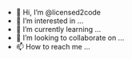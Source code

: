 - 👋 Hi, I’m @licensed2code
- 👀 I’m interested in ...
- 🌱 I’m currently learning ...
- 💞️ I’m looking to collaborate on ...
- 📫 How to reach me ...

<!---
licensed2code/licensed2code is a ✨ special ✨ repository because its `README.md` (this file) appears on your GitHub profile.
You can click the Preview link to take a look at your changes.
--->
